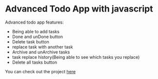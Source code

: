# Advanced Todo App with javascript

Advanced todo app features:
- Being able to add tasks
- Done and unDone button
- Delete task button
- replace task with another task
- Archive and unArchive tasks
- task replace history(Being able to see which tasks you replace)
- Delete all tasks button

You can check out the project [here](https://alijabrailzade.github.io/Todo-App/)